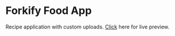 # Forkify Food App

Recipe application with custom uploads.
<a href="">Click</a> here for live preview.